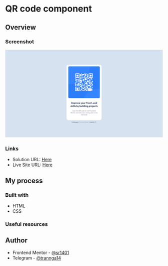 # QR code component

## Overview

### Screenshot

![image product desktop](/design/design_desktop.png)
### Links

- Solution URL: [Here](https://github.com/sr1401/qr-code-component)
- Live Site URL: [Here](https://sr1401.github.io/qr-code-component)

## My process

### Built with

- HTML
- CSS

### Useful resources

## Author

- Frontend Mentor - [@sr1401](https://www.frontendmentor.io/profile/sr1401)
- Telegram - [@trannga14](https://web.telegram.org/k/#@trannga14)

